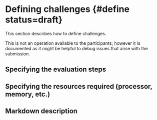 # Defining challenges {#define status=draft}

This section describes how to define challenges.

This is not an operation available to the participants; however it is documented
as it might be helpful to debug issues that arise with the submission.


## Specifying the evaluation steps

## Specifying the resources required (processor, memory, etc.)


## Markdown description
